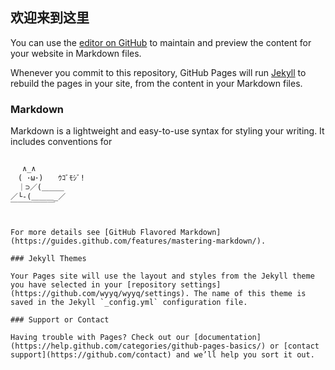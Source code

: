 ## 欢迎来到这里

You can use the [editor on GitHub](https://github.com/wyyq/wyyq/edit/master/index.md) to maintain and preview the content for your website in Markdown files.

Whenever you commit to this repository, GitHub Pages will run [Jekyll](https://jekyllrb.com/) to rebuild the pages in your site, from the content in your Markdown files.

### Markdown

Markdown is a lightweight and easy-to-use syntax for styling your writing. It includes conventions for

```markdown

　 ∧_∧
　( ･ω･)　　ｳｺﾞﾓｼﾞ!
　｜⊃／(＿＿＿
／└-(＿＿＿_／
￣￣￣￣￣￣
```

```

For more details see [GitHub Flavored Markdown](https://guides.github.com/features/mastering-markdown/).

### Jekyll Themes

Your Pages site will use the layout and styles from the Jekyll theme you have selected in your [repository settings](https://github.com/wyyq/wyyq/settings). The name of this theme is saved in the Jekyll `_config.yml` configuration file.

### Support or Contact

Having trouble with Pages? Check out our [documentation](https://help.github.com/categories/github-pages-basics/) or [contact support](https://github.com/contact) and we’ll help you sort it out.
